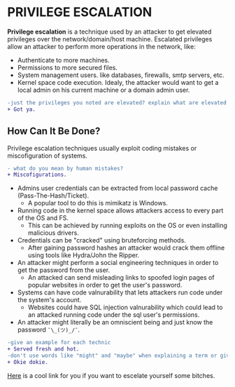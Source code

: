 # PRIVILEGE ESCALATION
**Privilege escalation** is a technique used by an attacker to get elevated privileges over the network/domain/host machine. Escalated privileges allow an attacker to perform more operations in the network, like:
- Authenticate to more machines.
- Permissions to more secured files.
- System management users. like databases, firewalls, smtp servers, etc.
- Kernel space code execution.
Idealy, the attacker would want to get a local admin on his current machine or a domain admin user.
```diff
-just the privileges you noted are elevated? explain what are elevated privileges
+ Got ya.
```

## How Can It Be Done?
Privilege escalation techniques usually exploit coding mistakes or miscofiguration of systems.
```diff
- what do you mean by human mistakes?
+ Miscofigurations.
```
* Admins user credentials can be extracted from local password cache (Pass-The-Hash/Ticket).
  - A popular tool to do this is mimikatz is Windows.
* Running code in the kernel space allows attackers access to every part of the OS and FS.
  - This can be achieved by running exploits on the OS or even installing malicious drivers.
* Credentials can be "cracked" using bruteforcing methods.
  - After gaining password hashes an attacker would crack them offline using tools like Hydra/John the Ripper.
* An attacker might perform a social engineering techniques in order to get the password from the user.
  - An attacked can send misleading links to spoofed login pages of popular websites in order to get the user's password.
* Systems can have code valnurability that lets attackers run code under the system's account.
  - Websites could have SQL injection valnurability which could lead to an attacked running code under the sql user's permissions. 
* An attacker might literally be an omniscient being and just know the password `¯\_(ツ)_/¯`.

```diff
-give an example for each technic
+ Served fresh and hot.
-don't use words like "might" and "maybe" when explaining a term or giving an example (say he can\would)
+ Okie dokie.
```

[Here](https://www.exploit-db.com/) is a cool link for you if you want to escelate yourself some bitches.
